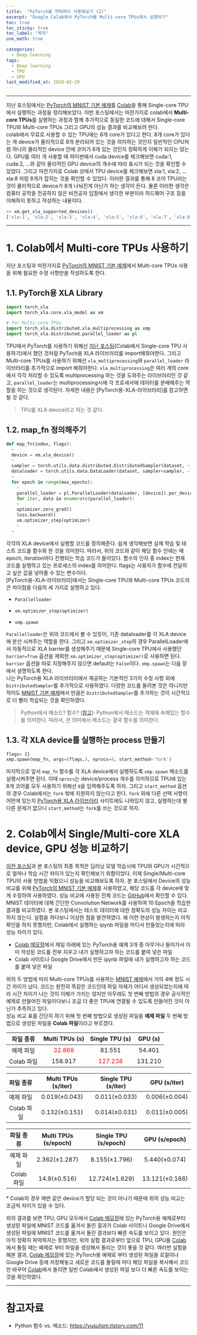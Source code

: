 ```yaml
---
title:  "PyTorch를 TPU에서 사용해보기 (2)"
excerpt: "Google Colab에서 PyTorch를 Multi-core TPUs에서 실행하기"
toc: true
toc_sticky: true
toc_label: "목차"
use_math: true

categories: 
  - Deep learning
tags: 
  - Deep learning
  - TPU
  - GPU
last_modified_at: 2020-02-29
---
```


***

지난 포스팅에서는 [PyTorch의 MNIST 기본 예제][MNIST 예제]를 [Colab]을 통해 Single-core TPU에서 실행하는 과정을 정리해보았다.
이번 포스팅에서는 마찬가지로 colab에서 **Multi-core TPUs**를 실행하는 과정과 함께 추가적으로 동일한 코드에 대해서 Single-core TPU와 Multi-core TPUs 그리고 GPU의 성능 결과를 비교해보려 한다.  
colab에서 무료로 사용할 수 있는 TPU에는 8개 core가 있다고 한다. 8개 core가 있다는 게 device가 물리적으로 8개 분리되어 있는 것을 의미하는 것인지 일반적인 CPU처럼 하나의 물리적인 device 안에 코어가 8개 있는 것인지 정확하게 이해가 되지는 않는다. GPU를 여러 개 사용할 때 파이썬에서 cuda device를 체크해보면 cuda:1, cuda:2, ...와 같이 물리적인 GPU device의 개수에 따라 표시가 되는 것을 확인할 수 있었다. 그리고 마찬가지로 Colab 상에서 TPU device를 체크해보면 xla:1, xla:2, ... xla:8 처럼 8개가 잡히는 것을 확인할 수 있었다. 이러한 결과를 통해 8 코어 TPU라는 것이 물리적으로 device가 8개 나눠진게 아닌가 하는 생각이 든다. 물론 이러한 생각은 컴퓨터 공학을 전공하지 않은 비전공자 입장에서 생각한 부분이라 하드웨어 구조 등을 이해하지 못하고 작성하는 내용이다.

```python
>> xm.get_xla_supported_devices()
['xla:1', 'xla:2', 'xla:3', 'xla:4', 'xla:5', 'xla:6', 'xla:7', 'xla:8']
```

***

# 1. Colab에서 Multi-core TPUs 사용하기
지난 포스팅과 마찬가지로 [PyTorch의 MNIST 기본 예제][MNIST 예제]에서 Multi-core TPUs 사용을 위해 필요한 수정 사항만을 작성하도록 한다. 

## 1.1. PyTorch용 XLA Library

```python
import torch_xla
import torch_xla.core.xla_model as xm

# for Multi-core TPUs
import torch_xla.distributed.xla_multiprocessing as xmp
import torch_xla.distributed.parallel_loader as pl
```  

TPU에서 PyTorch를 사용하기 위해선 [지난 포스팅](https://aithlab.github.io/deep%20learning/tpu1/)(Colab에서 Single-core TPU 사용하기)에서 했던 것처럼 PyToch용 XLA 라이브러리를 import해줘야한다. 그리고 Multi-core TPUs를 사용하기 위해선 `xla_multiprocessing`와 `parallel_loader` 라이브러리를 추가적으로 import 해줘야한다. `xla_multiprocessing`은 여러 개의 core에서 각각 처리할 수 있도록 multiprocessing 하는 것을 도와주는 라이브러리인 것 같고, `parallel_loader`는 multiprocessing시에 각 프로세서에 데이터를 분배해주는 역할을 하는 것으로 생각된다. 자세한 내용은 [PyTorch용-XLA-라이브러리]를 참고하면 될 것 같다.

> TPU를 XLA device라고 하는 것 같다.  

## 1.2. map_fn 정의해주기

```python
def map_fn(index, flags):
  ~
  device = xm.xla_device()
  ~
  sampler = torch.utils.data.distributed.DistributedSampler(dataset, ~)
  dataloader = torch.utils.data.DataLoader(dataset, sampler=sampler, ~)
  ~
  for epoch in range(max_epochs):
    ~
    parallel_loader = pl.ParallelLoader(dataloader, [device]).per_device_loader(device)
    for iter, data in enumerate(parallel_loader):
    ~
    optimizer.zero_grad()
    loss.backward()
    xm.optimizer_step(optimizer)
    ~
  ~
```

각각의 XLA device에서 실행할 코드를 정의해준다. 쉽게 생각해보면 실제 학습 및 테스트 코드를 함수화 한 것을 의미한다. 따라서, 위의 코드와 같이 해당 함수 안에는 매 epoch, iteration마다 진행되는 학습 코드가 들어있다. 함수의 인자 중 index는 현재 코드를 실행하고 있는 프로세스의 index를 의미한다. flags는 사용자가 함수에 전달하고 싶은 값을 넣어줄 수 있는 변수이다.  
[PyTorch용-XLA-라이브러리]에서는 Single-core TPU와 Multi-core TPUs 코드의 큰 차이점을 다음의 세 가지로 설명하고 있다.

+ `Parallelloader`
- `xm.optimizer_step(optimizer)`
* `xmp.spawn`

`Parallelloader`은 위의 코드에서 볼 수 있듯이, 기존 dataloader를 각 XLA device에 분산 시켜주는 역할을 한다. 그리고 `xm.optimizer_step`의 경우 ParallelLoader에서 자동적으로 XLA barrier를 생성해주기 때문에 Single-core TPU에사 사용했던 `barrier=True` 옵션을 제외한 `xm.optimizer_step(optimizer)`로 사용하면 된다. `barrier` 옵션을 따로 지정해주지 않으면 default는 `False`이다. `xmp.spawn`는 다음 장에서 설명하도록 한다.  
나는 PyTorch용 XLA 라이브러리에서 제공하는 기본적인 3가지 수정 사항 외에 `DistributedSampler`를 추가적으로 사용하였다. 다양한 코드를 돌려본 것은 아니지만 적어도 [MNIST 기본 예제][MNIST 예제]에서 만큼은 `DistributedSampler`를 추가하는 것이 시간적으로 더 빨리 학습되는 것을 확인하였다.  

> Python에서 메소드? 함수? ([참고](https://yusulism.tistory.com/11)): Python에서 메소드는 객체에 속해있는 함수를 의미한다. 따라서, 큰 의미에서 메소드는 결국 함수를 의미한다.

## 1.3. 각 XLA device를 실행하는 process 만들기  

```python
flags= {}
xmp.spawn(map_fn, args=(flags,), nprocs=8, start_method='fork')
```
마지막으로 앞서 `map_fn` 함수를 각 XLA device에서 실행하도록 `xmp.spawn` 메소드를 실행시켜주면 된다. 이때 `nprocs`는 device/process 개수를 의미하므로 TPU에 있는 8개 코어를 모두 사용하기 위해선 `8`을 입력해주도록 하자. 그리고 `start_method` 옵션의 경우 Colab에서는 `fork` 밖에 지원하지 않는다고 한다. `fork` 외에 다른 선택 사항이 어떤게 있는지 [PyTorch용 XLA 라이브러리] 사이트에도 나와있지 않고, 실행하는데 별다른 문제가 없으니 `start_method`는 `fork`를 쓰는 것으로 하자.  


# 2. Colab에서 Single/Multi-core XLA device, GPU 성능 비교하기
[이전 포스팅](https://aithlab.github.io/deep%20learning/tpu1/)과 본 포스팅의 최종 목적은 딥러닝 모델 학습시에 TPU와 GPU가 시간적으로 얼마나 학습 시간 차이가 있는지 확인해보기 위함이었다. 이제 Single/Multi-core TPU의 사용 방법을 익혔으니 성능을 비교해보도록 하자. 본 포스팅에서 Device의 성능 비교를 위해 [PyTorch의 MNIST 기본 예제][MNIST 예제]를 사용하였고, 해당 코드를 각 device에 맞게 수정하여 사용하였다. 성능 비교에 사용된 전체 코드는 [GitHub](https://github.com/aithlab/colab-test/tree/master)에서 확인할 수 있다.  
MNIST 데이터에 대해 간단한 Convolution Network를 사용하여 10 Epoch을 학습한 결과를 비교하였다. 본 포스팅에서는 테스트 데이터에 대한 정확도의 성능 차이는 비교하지 않는다.
실험을 하다보니 이상한 점을 발견하였다. 왜 이런 현상이 발생하는지 아직 확인을 하지 못했지만, Colab에서 실행하는 ipynb 파일을 어디서 만들었는지에 따라 성능 차이가 있다.

* [Colab 메모장]에서 제일 아래에 있는 PyTorch용 예제 3개 중 아무거나 들어가서 이미 작성된 코드를 전부 지우고 내가 실행하고자 하는 코드를 붙여 넣은 파일
* Colab 사이트나 Google Drive에서 만든 ipynb 파일에 내가 실행하고자 하는 코드를 붙여 넣은 파일

위의 두 방법에 따라 Multi-core TPUs를 사용하는 [MNIST 예제]에서 거의 4배 정도 시간 차이가 났다. 코드는 완전히 똑같은 코드인데 파일 자체가 어디서 생성되었는지에 따라 시간 차이가 나는 것이 이해가 가지는 않지만 아무래도 첫 번째 방법의 경우 공식적인 예제로 만들어진 파일이다보니 조금 더 좋은 TPU에 연결될 수 있도록 만들어진 것이 아닌가 추측하고 있다.  
성능 비교 표를 간단히 하기 위해  첫 번째 방법으로 생성된 파일을 **예제 파일** 두 번째 방법으로 생성된 파일을 **Colab 파일**이라고 부르겠다.

|  파일 종류      | Multi TPUs (s) | Single TPU  (s) | GPU (s) |
|  :---:        | :---:           | :---:          | :---:   |
| 예제 파일       |<span style="color:red">32.868</span>          | 81.551         |    54.401 |
| Colab 파일     |158.917         | <span style="color:red">127.238</span>         |131.210   |

|  파일 종류      | Multi TPUs (s/iter) | Single TPU  (s/iter) | GPU (s/iter) |
|  :---:        |        :---:        |        :---:        |     :---:     |
| 예제 파일       | $0.019(\pm 0.043)$  |  $0.011(\pm 0.033)$ | $0.006(\pm 0.004)$   |
| Colab 파일     | $0.132(\pm 0.151)$  | $0.014(\pm 0.031)$  | $0.011(\pm 0.005)$   |

|  파일 종류      | Multi TPUs (s/epoch) | Single TPU  (s/epoch) | GPU (s/epoch) |
|  :---:        |        :---:        |        :---:        |     :---:     |
| 예제 파일       | $2.362(\pm 1.287)$  |  $8.155(\pm 1.796)$ | $5.440(\pm 0.074)$   |
| Colab 파일     | $14.9(\pm 0.516)$  | $12.724(\pm 1.629)$  | $13.121(\pm 0.168)$   |

\* Colab의 경우 매번 같은 device가 할당 되는 것이 아니기 때문에 위의 성능 비교는 조금씩 차이가 있을 수 있다.

위의 결과를 보면 TPU, GPU 모두에서 [Colab 메모장]에 있는 PyTorch용 예제로부터 생성된 파일에 MNIST 코드를 옮겨서 돌린 결과가 Colab 사이트나 Google Drive에서 생성된 파일에 MNIST 코드를 옮겨서 돌린 결과보다 빠른 속도를 보이고 있다. 원인은 아직 정확히 파악하지는 못했지만, 위의 실험 결과로부터 앞으로 TPU, GPU를 [Colab]에서 돌릴 때는 예제로 부터 파일을 생성해서 돌리는 것이 좋을 것 같다. 여러번 실험을 해본 결과, [Colab 메모장]에 있는 PyTorch용 예제로 부터 생성된 파일을 로컬이나 Google Drive 등에 저장해놓고 새로운 코드를 돌릴때 마다 해당 파일을 복사해서 코드만 바꾸어 [Colab]에서 돌리면 일반 Colab에서 생성된 파일 보다 더 빠른 속도를 보이는 것을 확인하였다.  

***

# 참고자료
* Python 함수 vs. 메소드: <https://yusulism.tistory.com/11>

[PyTorch용 XLA 라이브러리]: https://pytorch.org/xla/
[Colab]: https://colab.research.google.com/notebooks/intro.ipynb
[MNIST 예제]: https://github.com/pytorch/examples/tree/master/mnist
[Colab 메모장]: https://cloud.google.com/tpu/docs/colabs